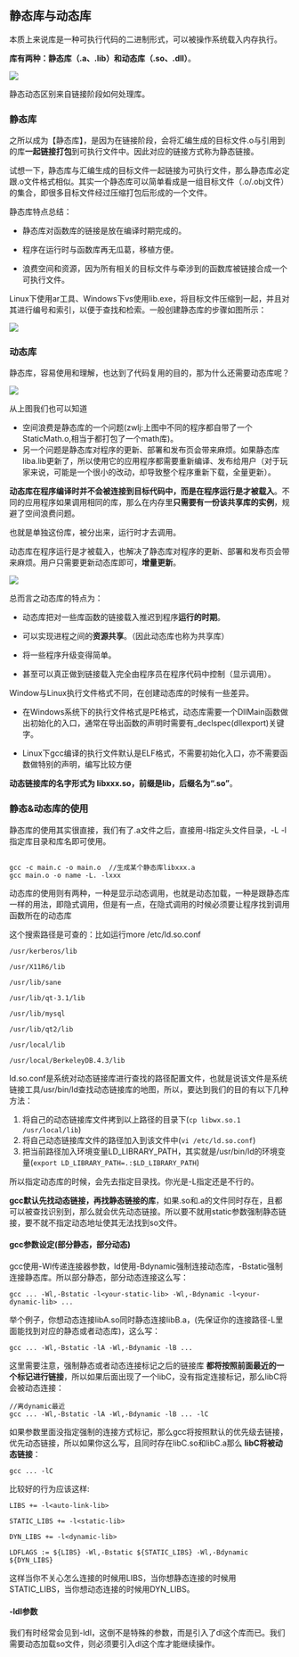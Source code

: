 ## 静态库与动态库
本质上来说库是一种可执行代码的二进制形式，可以被操作系统载入内存执行。

**库有两种：静态库（.a、.lib）和动态库（.so、.dll）**。

![](image/lib0.png)

静态动态区别来自链接阶段如何处理库。

### 静态库
之所以成为【静态库】，是因为在链接阶段，会将汇编生成的目标文件.o与引用到的库**一起链接打包**到可执行文件中。因此对应的链接方式称为静态链接。

试想一下，静态库与汇编生成的目标文件一起链接为可执行文件，那么静态库必定跟.o文件格式相似。其实一个静态库可以简单看成是一组目标文件（.o/.obj文件）的集合，即很多目标文件经过压缩打包后形成的一个文件。

静态库特点总结：

 - 静态库对函数库的链接是放在编译时期完成的。

 - 程序在运行时与函数库再无瓜葛，移植方便。

 - 浪费空间和资源，因为所有相关的目标文件与牵涉到的函数库被链接合成一个可执行文件。

Linux下使用ar工具、Windows下vs使用lib.exe，将目标文件压缩到一起，并且对其进行编号和索引，以便于查找和检索。一般创建静态库的步骤如图所示：

![](image/lib1.png)


### 动态库
静态库，容易使用和理解，也达到了代码复用的目的，那为什么还需要动态库呢？

![](image/lib2.png)

从上图我们也可以知道

 -  空间浪费是静态库的一个问题(zwlj:上图中不同的程序都自带了一个StaticMath.o,相当于都打包了一个math库)。
 - 另一个问题是静态库对程序的更新、部署和发布页会带来麻烦。如果静态库liba.lib更新了，所以使用它的应用程序都需要重新编译、发布给用户（对于玩家来说，可能是一个很小的改动，却导致整个程序重新下载，全量更新）。

**动态库在程序编译时并不会被连接到目标代码中，而是在程序运行是才被载入**。不同的应用程序如果调用相同的库，那么在内存里**只需要有一份该共享库的实例**，规避了空间浪费问题。

也就是单独这份库，被分出来，运行时才去调用。

动态库在程序运行是才被载入，也解决了静态库对程序的更新、部署和发布页会带来麻烦。用户只需要更新动态库即可，**增量更新**。

![](image/lib3.png)


总而言之动态库的特点为：

 - 动态库把对一些库函数的链接载入推迟到程序**运行的时期**。

 - 可以实现进程之间的**资源共享**。（因此动态库也称为共享库）

 - 将一些程序升级变得简单。

 - 甚至可以真正做到链接载入完全由程序员在程序代码中控制（显示调用）。

Window与Linux执行文件格式不同，在创建动态库的时候有一些差异。

 - 在Windows系统下的执行文件格式是PE格式，动态库需要一个DllMain函数做出初始化的入口，通常在导出函数的声明时需要有_declspec(dllexport)关键字。

 - Linux下gcc编译的执行文件默认是ELF格式，不需要初始化入口，亦不需要函数做特别的声明，编写比较方便

**动态链接库的名字形式为 libxxx.so，前缀是lib，后缀名为“.so”**。

### 静态&动态库的使用
静态库的使用其实很直接，我们有了.a文件之后，直接用-I指定头文件目录，-L -l指定库目录和库名即可使用。

```

gcc -c main.c -o main.o  //生成某个静态库libxxx.a
gcc main.o -o name -L. -lxxx
```

动态库的使用则有两种，一种是显示动态调用，也就是动态加载，一种是跟静态库一样的用法，即隐式调用，但是有一点，在隐式调用的时候必须要让程序找到调用函数所在的动态库

这个搜索路径是可查的：比如运行more /etc/ld.so.conf

```
/usr/kerberos/lib    

/usr/X11R6/lib    

/usr/lib/sane    

/usr/lib/qt-3.1/lib    

/usr/lib/mysql    

/usr/lib/qt2/lib    

/usr/local/lib    

/usr/local/BerkeleyDB.4.3/lib
```

ld.so.conf是系统对动态链接库进行查找的路径配置文件，也就是说该文件是系统链接工具/usr/bin/ld查找动态链接库的地图，所以，要达到我们的目的有以下几种方法：

1. 将自己的动态链接库文件拷到以上路径的目录下(`cp libwx.so.1 /usr/local/lib`)
2. 将自己动态链接库文件的路径加入到该文件中(`vi /etc/ld.so.conf`)
3. 把当前路径加入环境变量LD_LIBRARY_PATH，其实就是/usr/bin/ld的环境变量(`export LD_LIBRARY_PATH=.:$LD_LIBRARY_PATH`)

所以指定动态库的时候，会先去指定目录找。你光是-L指定还是不行的。

**gcc默认先找动态链接，再找静态链接的库**，如果.so和.a的文件同时存在，且都可以被查找识别到，那么就会优先动态链接。所以要不就用static参数强制静态链接，要不就不指定动态地址使其无法找到so文件。

#### gcc参数设定(部分静态，部分动态)
gcc使用-Wl传递连接器参数，ld使用-Bdynamic强制连接动态库，-Bstatic强制连接静态库。所以部分静态，部分动态连接这么写：

```
gcc ... -Wl,-Bstatic -l<your-static-lib> -Wl,-Bdynamic -l<your-dynamic-lib> ...
```

举个例子，你想动态连接libA.so同时静态连接libB.a，(先保证你的连接路径-L里面能找到对应的静态或者动态库)，这么写：

```
gcc ... -Wl,-Bstatic -lA -Wl,-Bdynamic -lB ...
```

这里需要注意，强制静态或者动态连接标记之后的链接库 **都将按照前面最近的一个标记进行链接**，所以如果后面出现了一个libC，没有指定连接标记，那么libC将会被动态连接：

```
//离dynamic最近
gcc ... -Wl,-Bstatic -lA -Wl,-Bdynamic -lB ... -lC
```

如果参数里面没指定强制的连接方式标记，那么gcc将按照默认的优先级去链接，优先动态链接，所以如果你这么写，且同时存在libC.so和libC.a那么 **libC将被动态链接**：

```
gcc ... -lC
```

比较好的行为应该这样:

```
LIBS += -l<auto-link-lib>

STATIC_LIBS += -l<static-lib>

DYN_LIBS += -l<dynamic-lib>

LDFLAGS := ${LIBS} -Wl,-Bstatic ${STATIC_LIBS} -Wl,-Bdynamic ${DYN_LIBS}
```

这样当你不关心怎么连接的时候用LIBS，当你想静态连接的时候用STATIC_LIBS，当你想动态连接的时候用DYN_LIBS。

#### -ldl参数
我们有时经常会见到-ldl，这倒不是特殊的参数，而是引入了dl这个库而已。我们需要动态加载so文件，则必须要引入dl这个库才能继续操作。
